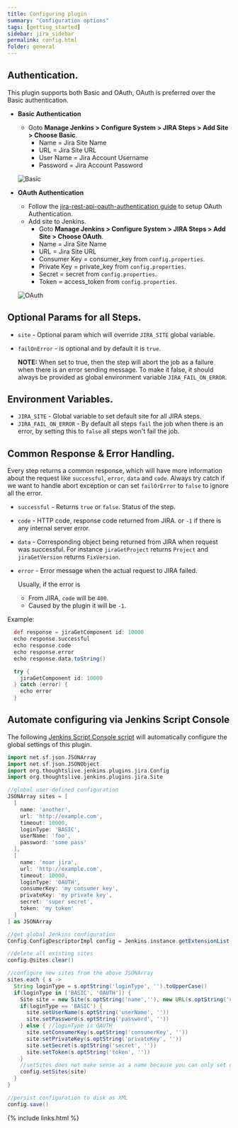 ```yaml
---
title: Configuring plugin
summary: "Configuration options"
tags: [getting_started]
sidebar: jira_sidebar
permalink: config.html
folder: general
---
```


## Authentication.

This plugin supports both Basic and OAuth, OAuth is preferred over the Basic authentication.

* **Basic Authentication**
    * Goto **Manage Jenkins > Configure System > JIRA Steps > Add Site > Choose Basic**.
      * Name = Jira Site Name
      * URL = Jira Site URL
      * User Name = Jira Account Username
      * Password = Jira Account Password

    ![Basic](https://raw.githubusercontent.com/ThoughtsLive/jira-steps/master/docs/images/jira_site_basic.png)

* **OAuth Authentication**
    * Follow the [jira-rest-api-oauth-authentication guide](https://developer.atlassian.com/cloud/jira/platform/jira-rest-api-oauth-authentication/) to setup OAuth Authentication.
    * Add site to Jenkins.
      * Goto **Manage Jenkins > Configure System > JIRA Steps > Add Site > Choose OAuth**.
      * Name = Jira Site Name
      * URL = Jira Site URL
      * Consumer Key = consumer_key from `config.properties`.
      * Private Key = private_key from `config.properties`.
      * Secret = secret from `config.properties`.
      * Token  = access_token from `config.properties`.

   ![OAuth](https://raw.githubusercontent.com/ThoughtsLive/jira-steps/master/docs/images/jira_site_oauth.png)

## Optional Params for all Steps.

* `site` - Optional param which will override `JIRA_SITE` global variable.
* `failOnError` - is optional and by default it is `true`.

   **NOTE:** When set to true, then the step will abort the job as a failure when there is an error sending message. To make it false, it should always be provided as global environment variable `JIRA_FAIL_ON_ERROR`.

## Environment Variables.

* `JIRA_SITE` - Global variable to set default site for all JIRA steps.
* `JIRA_FAIL_ON_ERROR` - By default all steps `fail` the job when there is an error, by setting this to `false` all steps won't fail the job.

## Common Response & Error Handling.

Every step returns a common response, which will have more information about the request like `successful`, `error`, `data` and `code`. Always try catch if we want to handle abort exception or can set `failOrError` to `false` to ignore all the error.

* `successful` - Returns `true` or `false`. Status of the step.
* `code` - HTTP code, response code returned from JIRA. or `-1` if there is any internal server error.
* `data` - Corresponding object being returned from JIRA when request was successful. For instance `jiraGetProject` returns `Project` and `jiraGetVersion` returns `FixVersion`.
* `error` - Error message when the actual request to JIRA failed.

   Usually, if the error is
     * From JIRA, `code` will be `400`.
     * Caused by the plugin it will be `-1`.

Example:
```groovy
  def response = jiraGetComponent id: 10000
  echo response.successful
  echo response.code
  echo response.error
  echo response.data.toString()

  try {
    jiraGetComponent id: 10000
  } catch (error) {
    echo error
  }
```

## Automate configuring via Jenkins Script Console

The following [Jenkins Script Console script](https://wiki.jenkins.io/display/JENKINS/Jenkins+Script+Console) will automatically configure the global settings of this plugin.

```groovy
import net.sf.json.JSONArray
import net.sf.json.JSONObject
import org.thoughtslive.jenkins.plugins.jira.Config
import org.thoughtslive.jenkins.plugins.jira.Site

//global user-defined configuration
JSONArray sites = [
  [
    name: 'another',
    url: 'http://example.com',
    timeout: 10000,
    loginType: 'BASIC',
    userName: 'foo',
    password: 'some pass'
  ],
  [
    name: 'moar jira',
    url: 'http://example.com',
    timeout: 10000,
    loginType: 'OAUTH',
    consumerKey: 'my consumer key',
    privateKey: 'my private key',
    secret: 'super secret',
    token: 'my token'
  ]
] as JSONArray

//get global Jenkins configuration
Config.ConfigDescriptorImpl config = Jenkins.instance.getExtensionList(Config.ConfigDescriptorImpl.class)[0]

//delete all existing sites
config.@sites.clear()

//configure new sites from the above JSONArray
sites.each { s ->
  String loginType = s.optString('loginType', '').toUpperCase()
  if(loginType in ['BASIC', 'OAUTH']) {
    Site site = new Site(s.optString('name',''), new URL(s.optString('url', '')), s.optString('loginType', ''), s.optInt('timeout', 10000))
    if(loginType == 'BASIC') {
      site.setUserName(s.optString('userName', ''))
      site.setPassword(s.optString('password', ''))
    } else { //loginType is OAUTH
      site.setConsumerKey(s.optString('consumerKey', ''))
      site.setPrivateKey(s.optString('privateKey', ''))
      site.setSecret(s.optString('secret', ''))
      site.setToken(s.optString('token', ''))
    }
    //setSites does not make sense as a name because you can only set one site instead of a list :-/
    config.setSites(site)
  }
}

//persist configuration to disk as XML
config.save()
```

{% include links.html %}
